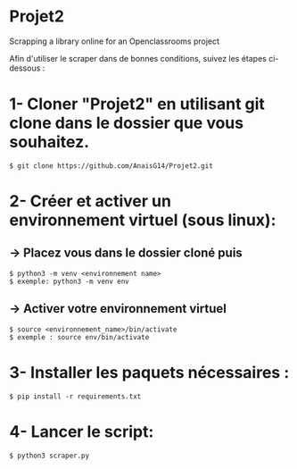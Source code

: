 # Projet2
Scrapping a library online for an Openclassrooms project

Afin d'utiliser le scraper dans de bonnes conditions, suivez les étapes ci-dessous :
# 1- Cloner "Projet2" en utilisant git clone dans le dossier que vous souhaitez.
    $ git clone https://github.com/AnaisG14/Projet2.git

# 2- Créer et activer un environnement virtuel (sous linux):
## -> Placez vous dans le dossier cloné puis
    $ python3 -m venv <environnement name>
    $ exemple: python3 -m venv env
## -> Activer votre environnement virtuel
    $ source <environnement_name>/bin/activate
    $ exemple : source env/bin/activate

# 3- Installer les paquets nécessaires :
    $ pip install -r requirements.txt

# 4- Lancer le script:
    $ python3 scraper.py
